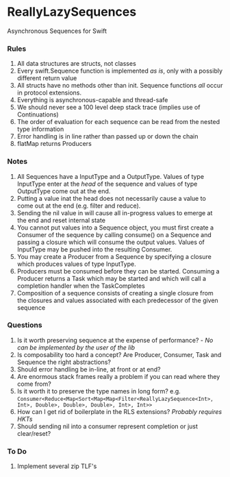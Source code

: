 # ReallyLazySequences
Asynchronous Sequences for Swift

### Rules

1. All data structures are structs, not classes
1. Every swift.Sequence function is implemented _as is_, only with a possibly different return value
1. All structs have no methods other than init. Sequence functions _all_ occur in protocol extensions.
1. Everything is asynchronous-capable and thread-safe
1. We should never see a 100 level deep stack trace (implies use of Continuations)
1. The order of evaluation for each sequence can be read from the nested type information
1. Error handling is in line rather than passed up or down the chain
1. flatMap returns Producers

### Notes

1. All Sequences have a InputType and a OutputType.  Values of type InputType enter at the _head_ of the sequence and values of type OutputType come out at the end.
1. Putting a value inat the head does not necessarily cause a value to come out at the end (e.g. filter and reduce).  
1. Sending the nil value in will cause all in-progress values to emerge at the end and reset internal state
1. You cannot put values into a Sequence object, you must first create a Consumer of the sequence by calling consume() on a Sequence and passing a closure which will consume the output values.  Values of InputType may be pushed into the resulting Consumer.
1. You may create a Producer from a Sequence by specifying a closure which produces values of type InputType.  
1. Producers must be consumed before they can be started.  Consuming a Producer returns a Task which may be started and which will call a completion handler when the TaskCompletes
1. Composition of a sequence consists of creating a single closure from the closures and values associated with each predecessor of the given sequence

### Questions

1. Is it worth preserving sequence at the expense of performance? - _No can be implemented by the user of the lib_
1. Is composability too hard a concept? Are Producer, Consumer, Task and Sequence the right abstractions?
1. Should error handling be in-line, at front or at end?
1. Are enormous stack frames really a problem if you can read where they come from?
1. Is it worth it to preserve the type names in long form? e.g. `Consumer<Reduce<Map<Sort<Map<Map<Filter<ReallyLazySequence<Int>, Int>, Double>, Double>, Double>, Int>, Int>>`
1. How can I get rid of boilerplate in the RLS extensions? _Probably requires HKTs_
1. Should sending nil into a consumer represent completion or just clear/reset?

### To Do

1. Implement several zip TLF's




